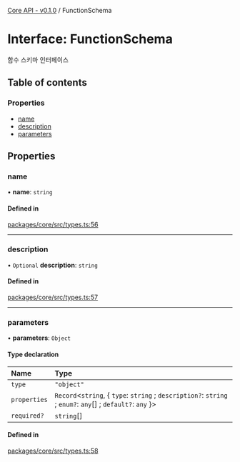 [Core API - v0.1.0](../README.md) / FunctionSchema

# Interface: FunctionSchema

함수 스키마 인터페이스

## Table of contents

### Properties

- [name](FunctionSchema.md#name)
- [description](FunctionSchema.md#description)
- [parameters](FunctionSchema.md#parameters)

## Properties

### <a id="name" name="name"></a> name

• **name**: `string`

#### Defined in

[packages/core/src/types.ts:56](https://github.com/robotaio/robota/blob/main/packages/core/src/types.ts#L56)

___

### <a id="description" name="description"></a> description

• `Optional` **description**: `string`

#### Defined in

[packages/core/src/types.ts:57](https://github.com/robotaio/robota/blob/main/packages/core/src/types.ts#L57)

___

### <a id="parameters" name="parameters"></a> parameters

• **parameters**: `Object`

#### Type declaration

| Name | Type |
| :------ | :------ |
| `type` | ``"object"`` |
| `properties` | `Record`\<`string`, \{ `type`: `string` ; `description?`: `string` ; `enum?`: `any`[] ; `default?`: `any`  }\> |
| `required?` | `string`[] |

#### Defined in

[packages/core/src/types.ts:58](https://github.com/robotaio/robota/blob/main/packages/core/src/types.ts#L58)
